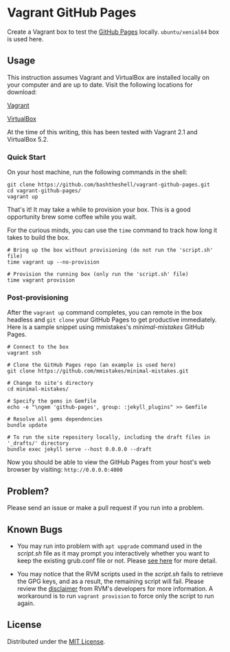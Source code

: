 # Vagrant GitHub Pages

Create a Vagrant box to test the [GitHub Pages](https://github.com/github/pages-gem) locally. `ubuntu/xenial64` box is used here.

## Usage

This instruction assumes Vagrant and VirtualBox are installed locally on your computer and are up to date. Visit the following locations for download:

[Vagrant](https://www.vagrantup.com/downloads.html)

[VirtualBox](https://www.virtualbox.org/wiki/Downloads)

At the time of this writing, this has been tested with Vagrant 2.1 and VirtualBox 5.2.

### Quick Start

On your host machine, run the following commands in the shell:

```
git clone https://github.com/bashtheshell/vagrant-github-pages.git
cd vagrant-github-pages/
vagrant up
```

That's it! It may take a while to provision your box. This is a good opportunity brew some coffee while you wait.


For the curious minds, you can use the `time` command to track how long it takes to build the box.

```
# Bring up the box without provisioning (do not run the 'script.sh' file)
time vagrant up --no-provision

# Provision the running box (only run the 'script.sh' file)
time vagrant provision
```

### Post-provisioning

After the `vagrant up` command completes, you can remote in the box headless and `git clone` your GitHub Pages to get productive immediately. Here is a sample snippet using mmistakes's _minimal-mistakes_ GitHub Pages.

```
# Connect to the box
vagrant ssh

# Clone the GitHub Pages repo (an example is used here)
git clone https://github.com/mmistakes/minimal-mistakes.git

# Change to site's directory
cd minimal-mistakes/

# Specify the gems in Gemfile
echo -e "\ngem 'github-pages', group: :jekyll_plugins" >> Gemfile

# Resolve all gems dependencies
bundle update

# To run the site repository locally, including the draft files in '_drafts/' directory
bundle exec jekyll serve --host 0.0.0.0 --draft
```

Now you should be able to view the GitHub Pages from your host's web browser by visiting: `http://0.0.0.0:4000`

## Problem?

Please send an issue or make a pull request if you run into a problem.

## Known Bugs

 - You may run into problem with `apt upgrade` command used in the _script.sh_ file as it may prompt you interactively whether you want to keep the existing grub.conf file or not. Please [see here](https://askubuntu.com/questions/146921/how-do-i-apt-get-y-dist-upgrade-without-a-grub-config-prompt) for more detail.

- You may notice that the RVM scripts used in the _script.sh_ fails to retrieve the GPG keys, and as a result, the remaining script will fail. Please review the [disclaimer](https://rvm.io/rvm/security) from RVM's developers for more information. A workaround is to run `vagrant provision` to force only the script to run again.

## License

Distributed under the [MIT License](LICENSE).
